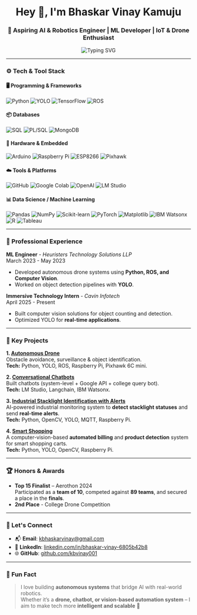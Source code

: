 <h1 align="center">Hey 👋, I'm Bhaskar Vinay Kamuju</h1>
<h3 align="center">🤖 Aspiring AI & Robotics Engineer | ML Developer | IoT & Drone Enthusiast</h3>

<div align="center">
  <img src="https://readme-typing-svg.herokuapp.com?font=Fira+Code&pause=1000&center=true&width=550&lines=Building+Autonomous+Drones+%26+Robots;Passionate+About+AI+%26+Industrial+Automation;Exploring+IoT+and+Intelligent+Systems;Always+Learning+and+Innovating+🚀" alt="Typing SVG" />
</div>

---

### ⚙️ Tech & Tool Stack

#### 🖥️ Programming & Frameworks  
![Python](https://img.shields.io/badge/Python-%233776AB.svg?&style=flat&logo=python&logoColor=white)  ![YOLO](https://img.shields.io/badge/YOLO-00FFFF.svg?&style=flat&logo=yolo&logoColor=black)  ![TensorFlow](https://img.shields.io/badge/TensorFlow-%23FF6F00.svg?&style=flat&logo=tensorflow&logoColor=white)  ![ROS](https://img.shields.io/badge/ROS-%230A0A0A.svg?&style=flat&logo=ros&logoColor=white)  

#### 📦 Databases  
![SQL](https://img.shields.io/badge/SQL-%2300758F.svg?&style=flat&logo=sqlite&logoColor=white)  ![PL/SQL](https://img.shields.io/badge/PL%2FSQL-F80000.svg?&style=flat&logo=oracle&logoColor=white)  ![MongoDB](https://img.shields.io/badge/MongoDB-%2347A248.svg?&style=flat&logo=mongodb&logoColor=white)  

#### 🔩 Hardware & Embedded  
![Arduino](https://img.shields.io/badge/Arduino-%2300979D.svg?&style=flat&logo=arduino&logoColor=white)  ![Raspberry Pi](https://img.shields.io/badge/Raspberry%20Pi-A22846?style=flat&logo=raspberry-pi&logoColor=white)  ![ESP8266](https://img.shields.io/badge/ESP8266-000000?style=flat&logo=espressif&logoColor=white)  ![Pixhawk](https://img.shields.io/badge/Pixhawk-%23E06F1F.svg?&style=flat&logo=drone&logoColor=white)  

#### ☁️ Tools & Platforms  
![GitHub](https://img.shields.io/badge/GitHub-%23181717.svg?&style=flat&logo=github&logoColor=white)  ![Google Colab](https://img.shields.io/badge/Google%20Colab-%23F9AB00.svg?&style=flat&logo=googlecolab&logoColor=black)  ![OpenAI](https://img.shields.io/badge/OpenAI-412991.svg?&style=flat&logo=openai&logoColor=white)  ![LM Studio](https://img.shields.io/badge/LM%20Studio-4D4DFF.svg?&style=flat)  

#### 📊 Data Science / Machine Learning  
![Pandas](https://img.shields.io/badge/Pandas-%23150458.svg?&style=flat&logo=pandas&logoColor=white)
![NumPy](https://img.shields.io/badge/Numpy-%23013243.svg?&style=flat&logo=numpy&logoColor=white)
![Scikit-learn](https://img.shields.io/badge/Scikit--Learn-%23F7931E.svg?&style=flat&logo=scikit-learn&logoColor=white)
![PyTorch](https://img.shields.io/badge/PyTorch-EE4C2C?style=flat&logo=pytorch&logoColor=white)
![Matplotlib](https://img.shields.io/badge/Matplotlib-003366.svg?&style=flat&logo=plotly&logoColor=white)
![IBM Watsonx](https://img.shields.io/badge/IBM_Watsonx-054ADA.svg?&style=flat&logo=ibm&logoColor=white)
![R](https://img.shields.io/badge/R-%23276DC3.svg?&style=flat&logo=r&logoColor=white)
![Tableau](https://img.shields.io/badge/Tableau-%23E97627.svg?&style=flat&logo=tableau&logoColor=white)

---

### 💼 Professional Experience  

**ML Engineer** - *Heuristers Technology Solutions LLP*  
March 2023 - May 2023  
- Developed autonomous drone systems using **Python, ROS, and Computer Vision**.  
- Worked on object detection pipelines with **YOLO**.  

**Immersive Technology Intern** - *Cavin Infotech*  
April 2025 - Present  
- Built computer vision solutions for object counting and detection.  
- Optimized YOLO for **real-time applications**.  

---

### 🚀 Key Projects  

**1. [Autonomous Drone](#)**  
 Obstacle avoidance, surveillance & object identification.  
**Tech:** Python, YOLO, ROS, Raspberry Pi, Pixhawk 6C mini.  

**2. [Conversational Chatbots](#)**  
 Built chatbots (system-level + Google API + college query bot).  
**Tech:** LM Studio, Langchain, IBM Watsonx.  

**3. [Industrial Stacklight Identification with Alerts](https://github.com/kbvinay001/Industrial-Stacklight-Identification-with-alerts)**  
 AI-powered industrial monitoring system to **detect stacklight statuses** and send **real-time alerts**.  
**Tech:** Python, OpenCV, YOLO, MQTT, Raspberry Pi.  

**4. [Smart Shopping](https://github.com/kbvinay001/Smart-shopping)**  
 A computer-vision-based **automated billing** and **product detection** system for smart shopping carts.  
**Tech:** Python, YOLO, OpenCV, Raspberry Pi.  

---

### 🏆 Honors & Awards  

- **Top 15 Finalist** – Aerothon 2024  
   Participated as a **team of 10**, competed against **89 teams**, and secured a place in the **finals**.  
- **2nd Place** - College Drone Competition  

---


### 🔗 Let's Connect  

- 📬 **Email**: [kbhaskarvinay@gmail.com](mailto:kbhaskarvinay@gmail.com)  
- 💼 **LinkedIn**: [linkedin.com/in/bhaskar-vinay-6805b42b8](http://linkedin.com/in/bhaskar-vinay-6805b42b8)  
- 🌐 **GitHub**: [github.com/kbvinay001](https://github.com/kbvinay001)  

---

### 🤖 Fun Fact  
> I love building **autonomous systems** that bridge AI with real-world robotics.  
> Whether it’s a **drone, chatbot, or vision-based automation system** – I aim to make tech more **intelligent and scalable** 🚀  
